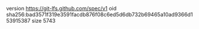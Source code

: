 version https://git-lfs.github.com/spec/v1
oid sha256:bad3571f319e3591facdb876f08c6ed5d6db732b69465a10ad9366d153915387
size 5743
